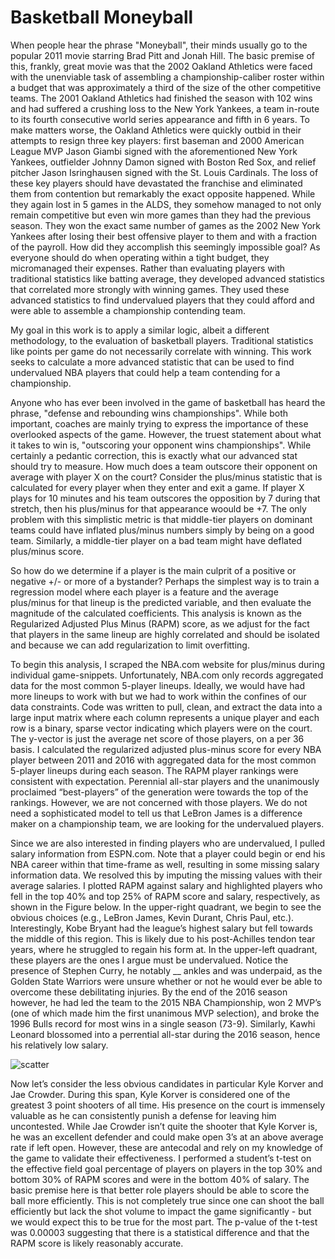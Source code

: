 # Basketball Moneyball

When people hear the phrase "Moneyball", their minds usually go to the popular 2011 movie starring Brad Pitt and Jonah Hill. The basic premise of this, frankly, great movie was that the 2002 Oakland Athletics were faced with the unenviable task of assembling a championship-caliber roster within a budget that was approximately a third of the size of the other competitive teams. The 2001 Oakland Athletics had finished the season with 102 wins and had suffered a crushing loss to the New York Yankees, a team in-route to its fourth consecutive world series appearance and fifth in 6 years. To make matters worse, the Oakland Athletics were quickly outbid in their attempts to resign three key players: first baseman and 2000 American League MVP Jason Giambi signed with the aforementioned New York Yankees, outfielder Johnny Damon signed with Boston Red Sox, and relief pitcher Jason Isringhausen signed with the St. Louis Cardinals. The loss of these key players should have devastated the franchise and eliminated them from contention but remarkably the exact opposite happened. While they again lost in 5 games in the ALDS, they somehow managed to not only remain competitive but even win more games than they had the previous season. They won the exact same number of games as the 2002 New York Yankees after losing their best offensive player to them and with a fraction of the payroll. How did they accomplish this seemingly impossible goal? As everyone should do when operating within a tight budget, they micromanaged their expenses. Rather than evaluating players with traditional statistics like batting average, they developed advanced statistics that correlated more strongly with winning games. They used these advanced statistics to find undervalued players that they could afford and were able to assemble a championship contending team.

My goal in this work is to apply a similar logic, albeit a different methodology, to the evaluation of basketball players. Traditional statistics like points per game do not necessarily correlate with winning. This work seeks to calculate a more advanced statistic that can be used to find undervalued NBA players that could help a team contending for a championship. 

Anyone who has ever been involved in the game of basketball has heard the phrase, "defense and rebounding wins championships". While both important, coaches are mainly trying to express the importance of these overlooked aspects of the game. However, the truest statement about what it takes to win is, "outscoring your opponent wins championships". While certainly a pedantic correction, this is exactly what our advanced stat should try to measure. How much does a team outscore their opponent on average with player X on the court? Consider the plus/minus statistic that is calculated for every player when they enter and exit a game. If player X plays for 10 minutes and his team outscores the opposition by 7 during that stretch, then his plus/minus for that appearance woould be +7. The only problem with this simplistic metric is that middle-tier players on dominant teams could have inflated plus/minus numbers simply by being on a good team. Similarly, a middle-tier player on a bad team might have deflated plus/minus score. 

So how do we determine if a player is the main culprit of a positive or negative +/- or more of a bystander? Perhaps the simplest way is to train a regression model where each player is a feature and the average plus/minus for that lineup is the predicted variable, and then evaluate the magnitude of the calculated coefficients. This analysis is known as the Regularized Adjusted Plus Minus (RAPM) score, as we adjust for the fact that players in the same lineup are highly correlated and should be isolated and because we can add regularization to limit overfitting. 

To begin this analysis, I scraped the NBA.com website for plus/minus during individual game-snippets. Unfortunately, NBA.com only records aggregated data for the most common 5-player lineups. Ideally, we would have had more lineups to work with but we had to work within the confines of our data constraints. Code was written to pull, clean, and extract the data into a large input matrix where each column represents a unique player and each row is a binary, sparse vector indicating which players were on the court. The y-vector is just the average net score of those players, on a per 36 basis. I calculated the regularized adjusted plus-minus score for every NBA player between 2011 and 2016 with aggregated data for the most common 5-player lineups during each season. The RAPM player rankings were consistent with expectation. Perennial all-star players and the unanimously proclaimed “best-players” of the generation were towards the top of the rankings. However, we are not concerned with those players. We do not need a sophisticated model to tell us that LeBron James is a difference maker on a championship team, we are looking for the undervalued players. 

Since we are also interested in finding players who are undervalued, I pulled salary information from ESPN.com. Note that a player could begin or end his NBA career within that time-frame as well, resulting in some missing salary information data. We resolved this by imputing the missing values with their average salaries. I plotted RAPM against salary and highlighted players who fell in the top 40% and top 25% of RAPM score and salary, respectively, as shown in the Figure below. In the upper-right quadrant, we begin to see the obvious choices (e.g., LeBron James, Kevin Durant, Chris Paul, etc.). Interestingly, Kobe Bryant had the league’s highest salary but fell towards the middle of this region. This is likely due to his post-Achilles tendon tear years, where he struggled to regain his form at. In the upper-left quadrant, these players are the ones I argue must be undervalued. Notice the presence of Stephen Curry, he notably __ ankles and was underpaid, as the Golden State Warriors were unsure whether or not he would ever be able to overcome these debilitating injuries. By the end of the 2016 season however, he had led the team to the 2015 NBA Championship, won 2 MVP’s (one of which made him the first unanimous MVP selection), and broke the 1996 Bulls record for most wins in a single season (73-9). Similarly, Kawhi Leonard blossomed into a perrential all-star during the 2016 season, hence his relatively low salary. 


![scatter](https://user-images.githubusercontent.com/37279371/200144463-adab1c56-fc5a-44eb-8e53-4e5fea0083e5.png)




Now let’s consider the less obvious candidates in particular Kyle Korver and Jae Crowder. During this span, Kyle Korver is considered one of the greatest 3 point shooters of all time. His presence on the court is immensely valuable as he can consistently punish a defense for leaving him uncontested. While Jae Crowder isn’t quite the shooter that Kyle Korver is, he was an excellent defender and could make open 3’s at an above average rate if left open. However, these are antecodal and rely on my knowledge of the game to validate their effectiveness. I performed a student’s t-test on the effective field goal percentage of players on players in the top 30% and bottom 30% of RAPM scores and were in the bottom 40% of salary. The basic premise here is that better role players should be able to score the ball more efficiently. This is not completely true since one can shoot the ball efficiently but lack the shot volume to impact the game significantly -  but we would expect this to be true for the most part. The p-value of the t-test was 0.00003 suggesting that there is a statistical difference and that the RAPM score is likely reasonably accurate. 




